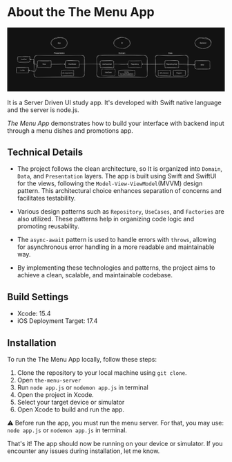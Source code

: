 # About the The Menu App #

![](https://github.com/vpiresc/the-menu-app/blob/main/Images/high_level_design.png)

It is a Server Driven UI study app. It's developed with Swift native language and the server is node.js.

*The Menu App* demonstrates how to build your interface with backend input through a menu dishes and promotions app.


## Technical Details
- The project follows the clean architecture, so It is organized into `Domain`, `Data`, and `Presentation` layers. The app is built using Swift and SwiftUI for the views, following the `Model-View-ViewModel`(MVVM) design pattern. This architectural choice enhances separation of concerns and facilitates testability. 

- Various design patterns such as `Repository`, `UseCases`, and `Factories` are also utilized. These patterns help in organizing code logic and promoting reusability.

- The `async-await` pattern is used to handle errors with `throws`, allowing for asynchronous error handling in a more readable and maintainable way.

- By implementing these technologies and patterns, the project aims to achieve a clean, scalable, and maintainable codebase.


## Build Settings
- Xcode: 15.4
- iOS Deployment Target: 17.4


## Installation
To run the The Menu App locally, follow these steps:

1. Clone the repository to your local machine using `git clone`.
2. Open `the-menu-server`
3. Run `node app.js` or `nodemon app.js` in terminal
4. Open the project in Xcode.
5. Select your target device or simulator
6. Open Xcode to build and run the app.

 ⚠️ Before run the app, you must run the menu server. For that, you may use: `node app.js` or `nodemon app.js` in terminal.

That's it! The app should now be running on your device or simulator. If you encounter any issues during installation, let me know.
